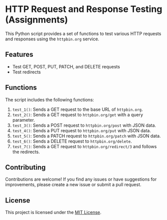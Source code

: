 # HTTP Request and Response Testing (Assignments)

This Python script provides a set of functions to test various HTTP requests and responses using the `httpbin.org` service.


## Features
- Test GET, POST, PUT, PATCH, and DELETE requests
- Test redirects

   
## Functions
The script includes the following functions:

1. `test_1()`: Sends a GET request to the base URL of `httpbin.org`.
2. `test_2()`: Sends a GET request to `httpbin.org/get` with a query parameter.
3. `test_3()`: Sends a POST request to `httpbin.org/post` with JSON data.
4. `test_4()`: Sends a PUT request to `httpbin.org/put` with JSON data.
5. `test_5()`: Sends a PATCH request to `httpbin.org/patch` with JSON data.
6. `test_6()`: Sends a DELETE request to `httpbin.org/delete`.
7. `test_7()`: Sends a GET request to `httpbin.org/redirect/3` and follows the redirects.

## Contributing
Contributions are welcome! If you find any issues or have suggestions for improvements, please create a new issue or submit a pull request.

## License
This project is licensed under the [MIT License](LICENSE).
